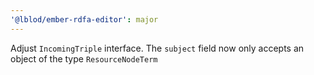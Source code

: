 ```yaml
---
'@lblod/ember-rdfa-editor': major
---
```


Adjust `IncomingTriple` interface. The `subject` field now only accepts an object of the type `ResourceNodeTerm`
